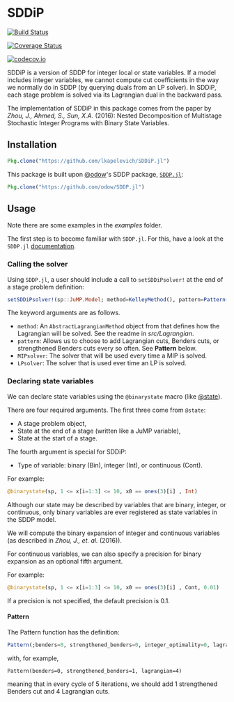 # SDDiP

[![Build Status](https://travis-ci.org/lkapelevich/SDDiP.jl.svg?branch=master)](https://travis-ci.org/lkapelevich/SDDiP.jl)

[![Coverage Status](https://coveralls.io/repos/lkapelevich/SDDiP.jl/badge.svg?branch=master&service=github)](https://coveralls.io/github/lkapelevich/SDDiP.jl?branch=master)

[![codecov.io](http://codecov.io/github/lkapelevich/SDDiP.jl/coverage.svg?branch=master)](http://codecov.io/github/lkapelevich/SDDiP.jl?branch=master)


SDDiP is a version of SDDP for integer local or state variables.
If a model includes integer variables, we cannot compute cut coefficients in the way we normally do in SDDP (by querying duals from an LP solver). In SDDiP, each stage problem is solved via its Lagrangian dual in the backward pass.

The implementation of SDDiP in this package comes from the paper by *Zhou, J., Ahmed, S., Sun, X.A.* (2016): Nested Decomposition of Multistage Stochastic
Integer Programs with Binary State Variables.

## Installation
```julia
Pkg.clone("https://github.com/lkapelevich/SDDiP.jl")
```

This package is built upon [@odow](https://github.com/odow/ "")'s SDDP package, [`SDDP.jl`](https://github.com/odow/SDDP.jl "SDDP.jl"):
```julia
Pkg.clone("https://github.com/odow/SDDP.jl")
```

## Usage
Note there are some examples in the *examples* folder.

The first step is to become familiar with `SDDP.jl`. For this, have a look at the `SDDP.jl` [documentation](https://odow.github.io/SDDP.jl/latest/ "SDDP.jl latest").

### Calling the solver
Using `SDDP.jl`, a user should include a call to `setSDDiPsolver!` at the end of a stage problem definition:

```julia
setSDDiPsolver!(sp::JuMP.Model; method=KelleyMethod(), pattern=Pattern(), MIPsolver=sp.solver, LPsolver=MIPsolver)
```
The keyword arguments are as follows.
* `method`: An `AbstractLagrangianMethod` object from that defines how the Lagrangian will be solved. See the readme in *src/Lagrangian*.
* `pattern`: Allows us to choose to add Lagrangian cuts, Benders cuts, or strengthened Benders cuts every so often. See **Pattern** below.
* `MIPsolver`: The solver that will be used every time a MIP is solved.
* `LPsolver`: The solver that is used ever time an LP is solved.

### Declaring state variables
We can declare state variables using the `@binarystate` macro  (like [@state](https://github.com/odow/ "")).

There are four required arguments. The first three come from `@state`:
* A stage problem object,
* State at the end of a stage (written like a JuMP variable),
* State at the start of a stage.

The fourth argument is special for SDDiP:
* Type of variable: binary (Bin), integer (Int), or continuous (Cont).

For example:
```julia
@binarystate(sp, 1 <= x[i=1:3] <= 10, x0 == ones(3)[i] , Int)
```

Although our state may be described by variables that are binary, integer, or continuous,
only binary variables are ever registered as state variables in the SDDP model.

We will compute the binary expansion of integer and continuous variables
(as described in *Zhou, J., et. al.* (2016)).

For continuous variables, we can also specify a precision for binary expansion as
an optional fifth argument.

For example:
```julia
@binarystate(sp, 1 <= x[i=1:3] <= 10, x0 == ones(3)[i] , Cont, 0.01)
```

If a precision is not specified, the default precision is 0.1.

#### Pattern
The Pattern function has the definition:
```julia
Pattern(;benders=0, strengthened_benders=0, integer_optimality=0, lagrangian=1)
```
with, for example,
```
Pattern(benders=0, strengthened_benders=1, lagrangian=4)
```
meaning that in every cycle of 5 iterations, we should add 1 strengthened Benders cut and 4 Lagrangian cuts.
